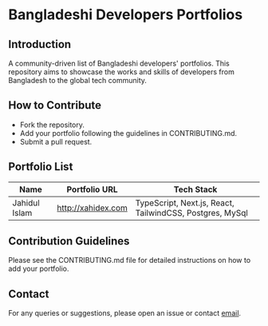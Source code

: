 # Bangladeshi Developers Portfolios

## Introduction
A community-driven list of Bangladeshi developers' portfolios. This repository aims to showcase the works and skills of developers from Bangladesh to the global tech community.

## How to Contribute
- Fork the repository.
- Add your portfolio following the guidelines in CONTRIBUTING.md.
- Submit a pull request.

## Portfolio List
| Name | Portfolio URL | Tech Stack |
| ---- | ------------- | ---------- |
| Jahidul Islam | http://xahidex.com | TypeScript, Next.js, React, TailwindCSS, Postgres, MySql  |

## Contribution Guidelines
Please see the CONTRIBUTING.md file for detailed instructions on how to add your portfolio.

## Contact
For any queries or suggestions, please open an issue or contact [email](mailto:me@xahidex.com).
